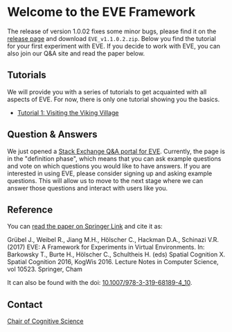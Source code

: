 # Welcome to the EVE Framework

The release of version 1.0.02 fixes some minor bugs, please find it on the [release page](https://github.com/cog-ethz/EVE/releases) and download `EVE_v1.1.0.2.zip`. Below you find the tutorial for your first experiment with EVE. If you decide to work with EVE, you can also join our Q&A site and read the paper below.

## Tutorials

We will provide you with a series of tutorials to get acquainted with all aspects of EVE. For now, there is only one tutorial showing you the basics.

 * [Tutorial 1: Visiting the Viking Village](http://www.files.ethz.ch/cog/EVE_tutorial.pdf)
 
## Question & Answers

We just opened a [Stack Exchange Q&A portal for EVE](https://area51.stackexchange.com/proposals/115990/eve-framework?referrer=PBgu_LoRXkpXghTbSWiqQg2). Currently, the page is in the "definition phase", which means that you can ask example questions and vote on which questions you would like to have answers. If you are interested in using EVE, please consider signing up and asking example questions. This will allow us to move to the next stage where we can answer those questions and interact with users like you.

## Reference

You can [read the paper on Springer Link](https://link.springer.com/chapter/10.1007/978-3-319-68189-4_10) and cite it as:

Grübel J., Weibel R., Jiang M.H., Hölscher C., Hackman D.A., Schinazi V.R. (2017) EVE: A Framework for Experiments in Virtual Environments. In: Barkowsky T., Burte H., Hölscher C., Schultheis H. (eds) Spatial Cognition X. Spatial Cognition 2016, KogWis 2016. Lecture Notes in Computer Science, vol 10523. Springer, Cham

It can also be found with the doi: [10.1007/978-3-319-68189-4_10](https://doi.org/10.1007/978-3-319-68189-4_10). 

## Contact

[Chair of Cognitive Science](http://www.cog.ethz.ch/)
